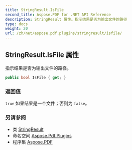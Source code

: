 ```yaml
---
title: StringResult.IsFile
second_title: Aspose.PDF for .NET API Reference
description: StringResult 属性。指示结果是否为输出文件的路径
type: docs
weight: 20
url: /zh/net/aspose.pdf.plugins/stringresult/isfile/
---
```

## StringResult.IsFile 属性

指示结果是否为输出文件的路径。

```csharp
public bool IsFile { get; }
```

### 返回值

`true` 如果结果是一个文件；否则为 `false`。

### 另请参阅

* 类 [StringResult](../)
* 命名空间 [Aspose.Pdf.Plugins](../../../aspose.pdf.plugins/)
* 程序集 [Aspose.PDF](../../../)
